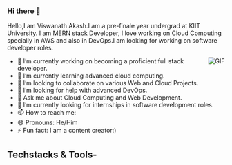 ### Hi there 👋

Hello,I am Viswanath Akash.I am a pre-finale year undergrad at KIIT University. I am MERN stack Developer, I love working on Cloud Computing specially in AWS and also in DevOps.I am looking for working on software developer roles. 


  <img align="right" alt="GIF" src="https://media.giphy.com/media/836HiJc7pgzy8iNXCn/giphy.gif" />

- 🔭 I’m currently working on becoming a proficient full stack developer.
- 🌱 I’m currently learning advanced cloud computing.
- 👯 I’m looking to collaborate on various Web and Cloud Projects.
- 🤔 I’m looking for help with advanced DevOps.
- 💬 Ask me about Cloud Computing and Web Development.
- 🔭 I’m currently looking for internships in software development roles.
- 📫 How to reach me:  
- 😄 Pronouns: He/Him
- ⚡ Fun fact: I am a content creator:)
 
 ## Techstacks & Tools-
 
 
 

